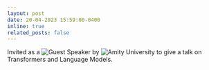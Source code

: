 ```yaml
---
layout: post
date: 20-04-2023 15:59:00-0400
inline: true
related_posts: false
---
```


Invited as a ![Guest Speaker](https://drive.google.com/file/d/1pPAyhbw1oI51FcY5DIARyHqCXceSKLZm/view) by ![Amity University](https://www.amity.edu/) to give a talk on Transformers and Language Models.
